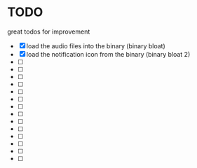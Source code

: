 

# TODO

great todos for improvement

- [x] load the audio files into the binary (binary bloat)
- [x] load the notification icon from the binary (binary bloat 2)
- [ ]
- [ ]
- [ ]
- [ ]
- [ ]
- [ ]
- [ ]
- [ ]
- [ ]
- [ ]
- [ ]
- [ ]
- [ ]
- [ ]